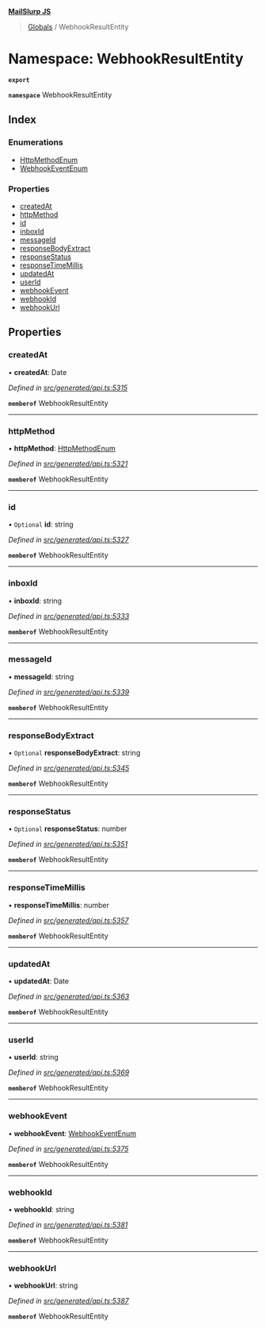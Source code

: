 **[MailSlurp JS](../README.md)**

> [Globals](../README.md) / WebhookResultEntity

# Namespace: WebhookResultEntity

**`export`** 

**`namespace`** WebhookResultEntity

## Index

### Enumerations

* [HttpMethodEnum](../enums/webhookresultentity.httpmethodenum.md)
* [WebhookEventEnum](../enums/webhookresultentity.webhookeventenum.md)

### Properties

* [createdAt](webhookresultentity.md#createdat)
* [httpMethod](webhookresultentity.md#httpmethod)
* [id](webhookresultentity.md#id)
* [inboxId](webhookresultentity.md#inboxid)
* [messageId](webhookresultentity.md#messageid)
* [responseBodyExtract](webhookresultentity.md#responsebodyextract)
* [responseStatus](webhookresultentity.md#responsestatus)
* [responseTimeMillis](webhookresultentity.md#responsetimemillis)
* [updatedAt](webhookresultentity.md#updatedat)
* [userId](webhookresultentity.md#userid)
* [webhookEvent](webhookresultentity.md#webhookevent)
* [webhookId](webhookresultentity.md#webhookid)
* [webhookUrl](webhookresultentity.md#webhookurl)

## Properties

### createdAt

•  **createdAt**: Date

*Defined in [src/generated/api.ts:5315](https://github.com/mailslurp/mailslurp-client/blob/aa918cc/src/generated/api.ts#L5315)*

**`memberof`** WebhookResultEntity

___

### httpMethod

•  **httpMethod**: [HttpMethodEnum](../enums/webhookresultentity.httpmethodenum.md)

*Defined in [src/generated/api.ts:5321](https://github.com/mailslurp/mailslurp-client/blob/aa918cc/src/generated/api.ts#L5321)*

**`memberof`** WebhookResultEntity

___

### id

• `Optional` **id**: string

*Defined in [src/generated/api.ts:5327](https://github.com/mailslurp/mailslurp-client/blob/aa918cc/src/generated/api.ts#L5327)*

**`memberof`** WebhookResultEntity

___

### inboxId

•  **inboxId**: string

*Defined in [src/generated/api.ts:5333](https://github.com/mailslurp/mailslurp-client/blob/aa918cc/src/generated/api.ts#L5333)*

**`memberof`** WebhookResultEntity

___

### messageId

•  **messageId**: string

*Defined in [src/generated/api.ts:5339](https://github.com/mailslurp/mailslurp-client/blob/aa918cc/src/generated/api.ts#L5339)*

**`memberof`** WebhookResultEntity

___

### responseBodyExtract

• `Optional` **responseBodyExtract**: string

*Defined in [src/generated/api.ts:5345](https://github.com/mailslurp/mailslurp-client/blob/aa918cc/src/generated/api.ts#L5345)*

**`memberof`** WebhookResultEntity

___

### responseStatus

• `Optional` **responseStatus**: number

*Defined in [src/generated/api.ts:5351](https://github.com/mailslurp/mailslurp-client/blob/aa918cc/src/generated/api.ts#L5351)*

**`memberof`** WebhookResultEntity

___

### responseTimeMillis

•  **responseTimeMillis**: number

*Defined in [src/generated/api.ts:5357](https://github.com/mailslurp/mailslurp-client/blob/aa918cc/src/generated/api.ts#L5357)*

**`memberof`** WebhookResultEntity

___

### updatedAt

•  **updatedAt**: Date

*Defined in [src/generated/api.ts:5363](https://github.com/mailslurp/mailslurp-client/blob/aa918cc/src/generated/api.ts#L5363)*

**`memberof`** WebhookResultEntity

___

### userId

•  **userId**: string

*Defined in [src/generated/api.ts:5369](https://github.com/mailslurp/mailslurp-client/blob/aa918cc/src/generated/api.ts#L5369)*

**`memberof`** WebhookResultEntity

___

### webhookEvent

•  **webhookEvent**: [WebhookEventEnum](../enums/webhookresultentity.webhookeventenum.md)

*Defined in [src/generated/api.ts:5375](https://github.com/mailslurp/mailslurp-client/blob/aa918cc/src/generated/api.ts#L5375)*

**`memberof`** WebhookResultEntity

___

### webhookId

•  **webhookId**: string

*Defined in [src/generated/api.ts:5381](https://github.com/mailslurp/mailslurp-client/blob/aa918cc/src/generated/api.ts#L5381)*

**`memberof`** WebhookResultEntity

___

### webhookUrl

•  **webhookUrl**: string

*Defined in [src/generated/api.ts:5387](https://github.com/mailslurp/mailslurp-client/blob/aa918cc/src/generated/api.ts#L5387)*

**`memberof`** WebhookResultEntity
